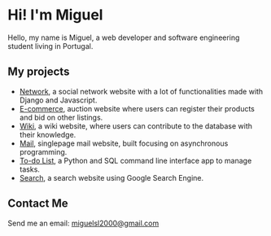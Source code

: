 # Hi! I'm Miguel

Hello, my name is Miguel, a web developer and software engineering student living in Portugal.


## My projects

- [Network](https://github.com/Aeziren/social-network), a social network website with a lot of functionalities made with Django and Javascript.
- [E-commerce](https://github.com/Aeziren/e-commerce), auction website where users can register their products and bid on other listings.
- [Wiki](https://github.com/Aeziren/wiki), a wiki website, where users can contribute to the database with their knowledge.
- [Mail](https://github.com/Aeziren/email), singlepage mail website, built focusing on asynchronous programming.
- [To-do List](https://github.com/Aeziren/todo-list), a Python and SQL command line interface app to manage tasks.
- [Search](https://github.com/Aeziren/google-clone), a search website using Google Search Engine.


## Contact Me

Send me an email: miguelsl2000@gmail.com
